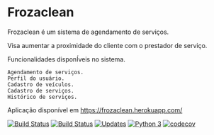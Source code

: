# Frozaclean
Frozaclean é um sistema de agendamento de serviços.

Visa aumentar a proximidade do cliente com o prestador de serviço.

Funcionalidades disponÍveis no sistema.

    Agendamento de serviços.
    Perfil do usuário.
    Cadastro de veículos.
    Cadastro de serviços.
    Histórico de serviços.


Aplicação disponível em https://frozaclean.herokuapp.com/

[![Build Status](https://travis-ci.com/GilmarDeJesusSantana/frozaclean.svg?branch=master)](https://travis-ci.com/GilmarDeJesusSantana/frozaclean)
[![Build Status](https://travis-ci.org/GilmarDeJesusSantana/frozaclean.svg?branch=master)](https://travis-ci.org/GilmarDeJesusSantana/frozaclean)
[![Updates](https://pyup.io/repos/github/GilmarDeJesusSantana/frozaclean/shield.svg)](https://pyup.io/repos/github/GilmarDeJesusSantana/frozaclean/)
[![Python 3](https://pyup.io/repos/github/GilmarDeJesusSantana/frozaclean/python-3-shield.svg)](https://pyup.io/repos/github/GilmarDeJesusSantana/frozaclean/)
[![codecov](https://codecov.io/gh/GilmarDeJesusSantana/frozaclean/branch/master/graph/badge.svg)](https://codecov.io/gh/GilmarDeJesusSantana/frozaclean)



